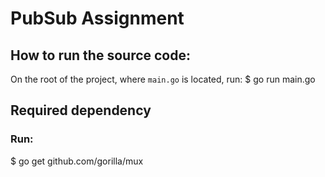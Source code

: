 # PubSub Assignment


## How to run the source code:
On the root of the project, where `main.go` is located, run:
$ go run main.go

## Required  dependency
### Run:
$ go get github.com/gorilla/mux
